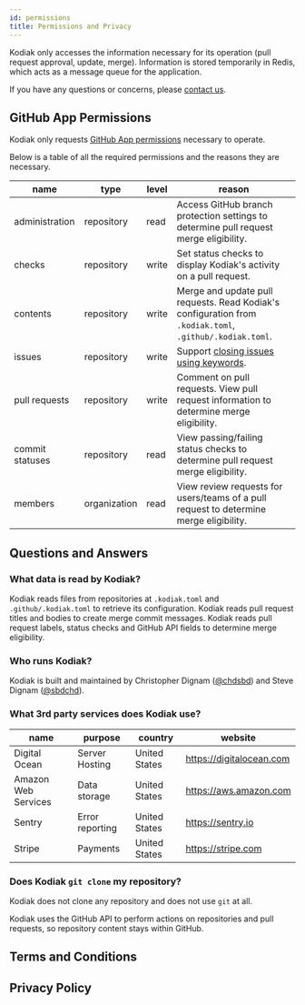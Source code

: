 ```yaml
---
id: permissions
title: Permissions and Privacy
---
```


Kodiak only accesses the information necessary for its operation (pull request approval, update, merge). Information is stored temporarily in Redis, which acts as a message queue for the application.

If you have any questions or concerns, please [contact us](/help).

## GitHub App Permissions

Kodiak only requests [GitHub App permissions](https://developer.github.com/apps/building-github-apps/creating-github-apps-using-url-parameters/#github-app-permissions) necessary to operate.

Below is a table of all the required permissions and the reasons they are necessary.

| name            | type         | level | reason                                                                                                   |
| --------------- | ------------ | ----- | -------------------------------------------------------------------------------------------------------- |
| administration  | repository   | read  | Access GitHub branch protection settings to determine pull request merge eligibility.                    |
| checks          | repository   | write | Set status checks to display Kodiak's activity on a pull request.                                        |
| contents        | repository   | write | Merge and update pull requests. Read Kodiak's configuration from `.kodiak.toml`, `.github/.kodiak.toml`. |
| issues          | repository   | write | Support [closing issues using keywords][issue-keywords].                                                 |
| pull requests   | repository   | write | Comment on pull requests. View pull request information to determine merge eligibility.                  |
| commit statuses | repository   | read  | View passing/failing status checks to determine pull request merge eligibility.                          |
| members         | organization | read  | View review requests for users/teams of a pull request to determine merge eligibility.                   |

[issue-keywords]: https://help.github.com/en/articles/closing-issues-using-keywords

## Questions and Answers

### What data is read by Kodiak?

Kodiak reads files from repositories at `.kodiak.toml` and `.github/.kodiak.toml` to retrieve its configuration. Kodiak reads pull request titles and bodies to create merge commit messages. Kodiak reads pull request labels, status checks and GitHub API fields to determine merge eligibility.

### Who runs Kodiak?

Kodiak is built and maintained by Christopher Dignam ([@chdsbd](https://github.com/chdsbd)) and Steve Dignam ([@sbdchd](https://github.com/sbdchd)).

### What 3rd party services does Kodiak use?

| name                | purpose         | country       | website                  |
| ------------------- | --------------- | ------------- | ------------------------ |
| Digital Ocean       | Server Hosting  | United States | https://digitalocean.com |
| Amazon Web Services | Data storage    | United States | https://aws.amazon.com   |
| Sentry              | Error reporting | United States | https://sentry.io        |
| Stripe              | Payments        | United States | https://stripe.com       |

### Does Kodiak `git clone` my repository?

Kodiak does not clone any repository and does not use `git` at all.

Kodiak uses the GitHub API to perform actions on repositories and pull requests, so repository content stays within GitHub.

## Terms and Conditions

## Privacy Policy
